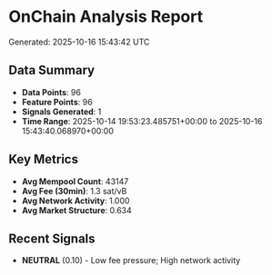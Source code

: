 # OnChain Analysis Report
Generated: 2025-10-16 15:43:42 UTC

## Data Summary
- **Data Points**: 96
- **Feature Points**: 96
- **Signals Generated**: 1
- **Time Range**: 2025-10-14 19:53:23.485751+00:00 to 2025-10-16 15:43:40.068970+00:00

## Key Metrics
- **Avg Mempool Count**: 43147
- **Avg Fee (30min)**: 1.3 sat/vB
- **Avg Network Activity**: 1.000
- **Avg Market Structure**: 0.634

## Recent Signals
- **NEUTRAL** (0.10) - Low fee pressure; High network activity
